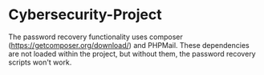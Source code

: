 # Cybersecurity-Project

The password recovery functionality uses composer (https://getcomposer.org/download/) and PHPMail. These dependencies are not loaded within the project,  but without them, the password recovery scripts won't work.
